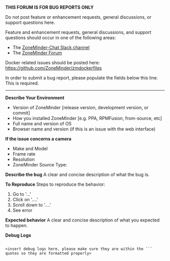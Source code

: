 **THIS FORUM IS FOR BUG REPORTS ONLY**

Do not post feature or enhancement requests, general discussions, or support questions here.

Feature and enhancement requests, general discussions, and support questions should occur in one of the following areas:

- The [ZoneMinder-Chat Slack channel](https://zoneminder-chat.herokuapp.com/)
- The [ZoneMinder Forum](https://forums.zoneminder.com/)

Docker related issues should be posted here: https://github.com/ZoneMinder/zmdockerfiles

In order to submit a bug report, please populate the fields below this line. This is required.

----------------------------------------------------------------------------------------------------

**Describe Your Environment**
- Version of ZoneMinder [release version, development version, or commit]
- How you installed ZoneMinder [e.g. PPA, RPMFusion, from-source, etc]
- Full name and version of OS
- Browser name and version (if this is an issue with the web interface)

**If the issue concerns a camera**
- Make and Model
- Frame rate
- Resolution
- ZoneMinder Source Type:

**Describe the bug**
A clear and concise description of what the bug is.

**To Reproduce**
Steps to reproduce the behavior:
1. Go to '...'
2. Click on '....'
3. Scroll down to '....'
4. See error

**Expected behavior**
A clear and concise description of what you expected to happen.

**Debug Logs**
```

<insert debug logs here, please make sure they are within the ``` quotes so they are formatted properly>

```
